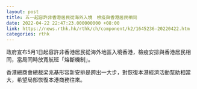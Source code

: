 ```yaml
---
layout: post
title: 五一起容許非香港居民從海外入境　檢疫與香港居民相同
date: 2022-04-22 22:47:23.000000000 +08:00
link: https://news.rthk.hk/rthk/ch/component/k2/1645236-20220422.htm
categories: rthk
---
```


政府宣布5月1日起容許非香港居民從海外地區入境香港，檢疫安排與香港居民相同，當局同時放寬航班「熔斷機制」。

香港總商會總裁梁兆基形容新安排是跨出一大步，對恢復本港經濟活動幫助相當大，希望局部恢復本港商務往來。
